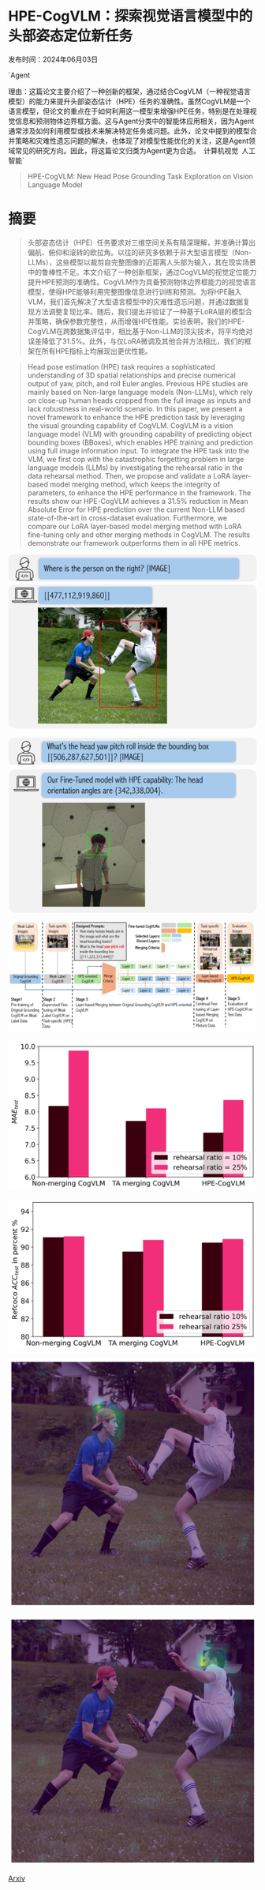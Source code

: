 # HPE-CogVLM：探索视觉语言模型中的头部姿态定位新任务

发布时间：2024年06月03日

`Agent

理由：这篇论文主要介绍了一种创新的框架，通过结合CogVLM（一种视觉语言模型）的能力来提升头部姿态估计（HPE）任务的准确性。虽然CogVLM是一个语言模型，但论文的重点在于如何利用这一模型来增强HPE任务，特别是在处理视觉信息和预测物体边界框方面。这与Agent分类中的智能体应用相关，因为Agent通常涉及如何利用模型或技术来解决特定任务或问题。此外，论文中提到的模型合并策略和灾难性遗忘问题的解决，也体现了对模型性能优化的关注，这是Agent领域常见的研究方向。因此，将这篇论文归类为Agent更为合适。` `计算机视觉` `人工智能`

> HPE-CogVLM: New Head Pose Grounding Task Exploration on Vision Language Model

# 摘要

> 头部姿态估计（HPE）任务要求对三维空间关系有精深理解，并准确计算出偏航、俯仰和滚转的欧拉角。以往的研究多依赖于非大型语言模型（Non-LLMs），这些模型以裁剪自完整图像的近距离人头部为输入，其在现实场景中的鲁棒性不足。本文介绍了一种创新框架，通过CogVLM的视觉定位能力提升HPE预测的准确性。CogVLM作为具备预测物体边界框能力的视觉语言模型，使得HPE能够利用完整图像信息进行训练和预测。为将HPE融入VLM，我们首先解决了大型语言模型中的灾难性遗忘问题，并通过数据复现方法调整复现比率。随后，我们提出并验证了一种基于LoRA层的模型合并策略，确保参数完整性，从而增强HPE性能。实验表明，我们的HPE-CogVLM在跨数据集评估中，相比基于Non-LLM的顶尖技术，将平均绝对误差降低了31.5%。此外，与仅LoRA微调及其他合并方法相比，我们的框架在所有HPE指标上均展现出更优性能。

> Head pose estimation (HPE) task requires a sophisticated understanding of 3D spatial relationships and precise numerical output of yaw, pitch, and roll Euler angles. Previous HPE studies are mainly based on Non-large language models (Non-LLMs), which rely on close-up human heads cropped from the full image as inputs and lack robustness in real-world scenario. In this paper, we present a novel framework to enhance the HPE prediction task by leveraging the visual grounding capability of CogVLM. CogVLM is a vision language model (VLM) with grounding capability of predicting object bounding boxes (BBoxes), which enables HPE training and prediction using full image information input. To integrate the HPE task into the VLM, we first cop with the catastrophic forgetting problem in large language models (LLMs) by investigating the rehearsal ratio in the data rehearsal method. Then, we propose and validate a LoRA layer-based model merging method, which keeps the integrity of parameters, to enhance the HPE performance in the framework. The results show our HPE-CogVLM achieves a 31.5\% reduction in Mean Absolute Error for HPE prediction over the current Non-LLM based state-of-the-art in cross-dataset evaluation. Furthermore, we compare our LoRA layer-based model merging method with LoRA fine-tuning only and other merging methods in CogVLM. The results demonstrate our framework outperforms them in all HPE metrics.

![HPE-CogVLM：探索视觉语言模型中的头部姿态定位新任务](../../../paper_images/2406.01914/x1.png)

![HPE-CogVLM：探索视觉语言模型中的头部姿态定位新任务](../../../paper_images/2406.01914/x2.png)

![HPE-CogVLM：探索视觉语言模型中的头部姿态定位新任务](../../../paper_images/2406.01914/x3.png)

![HPE-CogVLM：探索视觉语言模型中的头部姿态定位新任务](../../../paper_images/2406.01914/x4.png)

![HPE-CogVLM：探索视觉语言模型中的头部姿态定位新任务](../../../paper_images/2406.01914/x5.png)

![HPE-CogVLM：探索视觉语言模型中的头部姿态定位新任务](../../../paper_images/2406.01914/left_head.png)

![HPE-CogVLM：探索视觉语言模型中的头部姿态定位新任务](../../../paper_images/2406.01914/right_head.png)

[Arxiv](https://arxiv.org/abs/2406.01914)
